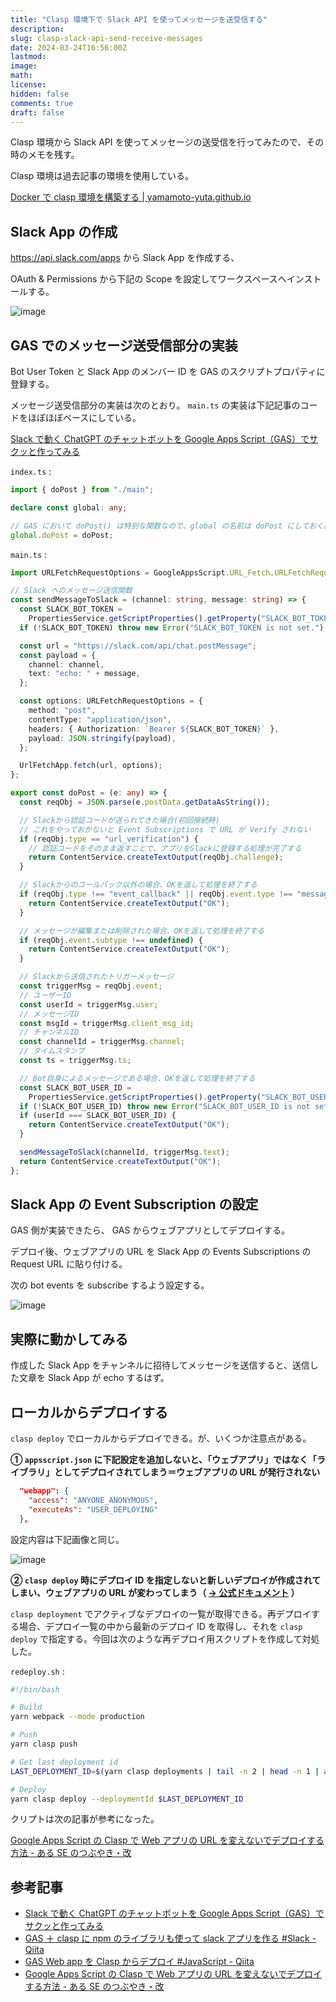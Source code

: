 ```yaml
---
title: "Clasp 環境下で Slack API を使ってメッセージを送受信する"
description:
slug: clasp-slack-api-send-receive-messages
date: 2024-03-24T16:56:00Z
lastmod:
image:
math:
license:
hidden: false
comments: true
draft: false
---
```


Clasp 環境から Slack API を使ってメッセージの送受信を行ってみたので、その時のメモを残す。

Clasp 環境は過去記事の環境を使用している。

[Docker で clasp 環境を構築する | yamamoto-yuta.github.io](https://yamamoto-yuta.github.io/articles/35)

## Slack App の作成

https://api.slack.com/apps から Slack App を作成する、

OAuth & Permissions から下記の Scope を設定してワークスペースへインストールする。

![image](https://github.com/yamamoto-yuta/yamamoto-yuta.github.io/assets/55144709/841b6c19-5480-407a-b972-ab0c426f55c9)

## GAS でのメッセージ送受信部分の実装

Bot User Token と Slack App のメンバー ID を GAS のスクリプトプロパティに登録する。

メッセージ送受信部分の実装は次のとおり。 `main.ts` の実装は下記記事のコードをほぼほぼベースにしている。

[Slack で動く ChatGPT のチャットボットを Google Apps Script（GAS）でサクッと作ってみる](https://zenn.dev/lclco/articles/712d482d07e18c)

`index.ts` :

```typescript
import { doPost } from "./main";

declare const global: any;

// GAS において doPost() は特別な関数なので、global の名前は doPost にしておく必要がある
global.doPost = doPost;
```

`main.ts` :

```typescript
import URLFetchRequestOptions = GoogleAppsScript.URL_Fetch.URLFetchRequestOptions;

// Slack へのメッセージ送信関数
const sendMessageToSlack = (channel: string, message: string) => {
  const SLACK_BOT_TOKEN =
    PropertiesService.getScriptProperties().getProperty("SLACK_BOT_TOKEN");
  if (!SLACK_BOT_TOKEN) throw new Error("SLACK_BOT_TOKEN is not set.");

  const url = "https://slack.com/api/chat.postMessage";
  const payload = {
    channel: channel,
    text: "echo: " + message,
  };

  const options: URLFetchRequestOptions = {
    method: "post",
    contentType: "application/json",
    headers: { Authorization: `Bearer ${SLACK_BOT_TOKEN}` },
    payload: JSON.stringify(payload),
  };

  UrlFetchApp.fetch(url, options);
};

export const doPost = (e: any) => {
  const reqObj = JSON.parse(e.postData.getDataAsString());

  // Slackから認証コードが送られてきた場合(初回接続時)
  // これをやっておかないと Event Subscriptions で URL が Verify されない
  if (reqObj.type == "url_verification") {
    // 認証コードをそのまま返すことで、アプリをSlackに登録する処理が完了する
    return ContentService.createTextOutput(reqObj.challenge);
  }

  // Slackからのコールバック以外の場合、OKを返して処理を終了する
  if (reqObj.type !== "event_callback" || reqObj.event.type !== "message") {
    return ContentService.createTextOutput("OK");
  }

  // メッセージが編集または削除された場合、OKを返して処理を終了する
  if (reqObj.event.subtype !== undefined) {
    return ContentService.createTextOutput("OK");
  }

  // Slackから送信されたトリガーメッセージ
  const triggerMsg = reqObj.event;
  // ユーザーID
  const userId = triggerMsg.user;
  // メッセージID
  const msgId = triggerMsg.client_msg_id;
  // チャンネルID
  const channelId = triggerMsg.channel;
  // タイムスタンプ
  const ts = triggerMsg.ts;

  // Bot自身によるメッセージである場合、OKを返して処理を終了する
  const SLACK_BOT_USER_ID =
    PropertiesService.getScriptProperties().getProperty("SLACK_BOT_USER_ID");
  if (!SLACK_BOT_USER_ID) throw new Error("SLACK_BOT_USER_ID is not set.");
  if (userId === SLACK_BOT_USER_ID) {
    return ContentService.createTextOutput("OK");
  }

  sendMessageToSlack(channelId, triggerMsg.text);
  return ContentService.createTextOutput("OK");
};
```

## Slack App の Event Subscription の設定

GAS 側が実装できたら、 GAS からウェブアプリとしてデプロイする。

デプロイ後、ウェブアプリの URL を Slack App の Events Subscriptions の Request URL に貼り付ける。

次の bot events を subscribe するよう設定する。

![image](https://github.com/yamamoto-yuta/yamamoto-yuta.github.io/assets/55144709/3a7b3c3a-600c-40fd-8114-a60c44097227)

## 実際に動かしてみる

作成した Slack App をチャンネルに招待してメッセージを送信すると、送信した文章を Slack App が echo するはず。

## ローカルからデプロイする

`clasp deploy` でローカルからデプロイできる。が、いくつか注意点がある。

**① `appsscript.json` に下記設定を追加しないと、「ウェブアプリ」ではなく「ライブラリ」としてデプロイされてしまう＝ウェブアプリの URL が発行されない**

```json
  "webapp": {
    "access": "ANYONE_ANONYMOUS",
    "executeAs": "USER_DEPLOYING"
  },
```

設定内容は下記画像と同じ。

![image](https://github.com/yamamoto-yuta/yamamoto-yuta.github.io/assets/55144709/3828bd5b-90e6-434f-97cb-cf01bce0fc88)

**② `clasp deploy` 時にデプロイ ID を指定しないと新しいデプロイが作成されてしまい、ウェブアプリの URL が変わってしまう（ [→ 公式ドキュメント](https://arc.net/l/quote/meqjrjco) ）**

`clasp deployment` でアクティブなデプロイの一覧が取得できる。再デプロイする場合、デプロイ一覧の中から最新のデプロイ ID を取得し、それを `clasp deploy` で指定する。今回は次のような再デプロイ用スクリプトを作成して対処した。

`redeploy.sh` :

```sh
#!/bin/bash

# Build
yarn webpack --mode production

# Push
yarn clasp push

# Get last deployment id
LAST_DEPLOYMENT_ID=$(yarn clasp deployments | tail -n 2 | head -n 1 | awk '{print $2}')

# Deploy
yarn clasp deploy --deploymentId $LAST_DEPLOYMENT_ID
```

クリプトは次の記事が参考になった。

[Google Apps Script の Clasp で Web アプリの URL を変えないでデプロイする方法 - ある SE のつぶやき・改](https://www.aruse.net/entry/2022/10/09/130019)

## 参考記事

- [Slack で動く ChatGPT のチャットボットを Google Apps Script（GAS）でサクッと作ってみる](https://zenn.dev/lclco/articles/712d482d07e18c)
- [GAS ＋ clasp に npm のライブラリも使って slack アプリを作る #Slack - Qiita](https://qiita.com/h-uminoue-gxp/items/83ace042a22d07ebbcd4)
- [GAS Web app を Clasp からデプロイ #JavaScript - Qiita](https://qiita.com/ume3003/items/cd9d05dff014952a73f8)
- [Google Apps Script の Clasp で Web アプリの URL を変えないでデプロイする方法 - ある SE のつぶやき・改](https://www.aruse.net/entry/2022/10/09/130019)
